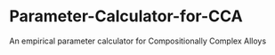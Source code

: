 # Parameter-Calculator-for-CCA
An empirical parameter calculator for Compositionally Complex Alloys
